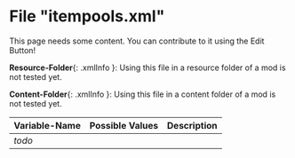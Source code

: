 # File "itempools.xml"

This page needs some content. You can contribute to it using the Edit Button!

**Resource-Folder**{: .xmlInfo }: Using this file in a resource folder of a mod is not tested yet.

**Content-Folder**{: .xmlInfo }: Using this file in a content folder of a mod is not tested yet.


| Variable-Name | Possible Values | Description |
|:--|:--|:--|
|*todo*|||